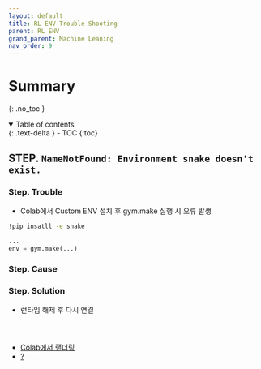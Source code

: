 ```yaml
---
layout: default
title: RL ENV Trouble Shooting
parent: RL ENV
grand_parent: Machine Leaning
nav_order: 9
---
```


# Summary
{: .no_toc }
<details open markdown="block">
  <summary>
    Table of contents
  </summary>
  {: .text-delta }
- TOC
{:toc}
</details>

<!------------------------------------ STEP ------------------------------------>

## STEP. `NameNotFound: Environment snake doesn't exist.`

### Step. Trouble

* Colab에서 Custom ENV 설치 후 gym.make 실행 시 오류 발생

```bash
!pip insatll -e snake
```

```python
...
env = gym.make(...)
```

### Step. Cause

### Step. Solution

* 런타임 해제 후 다시 연결

<br>

###

* [Colab에서 랜더링](https://medium.com/analytics-vidhya/rendering-openai-gym-environments-in-google-colab-9df4e7d6f99f) 
* [?](https://somjang.tistory.com/entry/Google-Colab%EC%97%90%EC%84%9C-OpenAI-gym-render-%EC%82%AC%EC%9A%A9%ED%95%98%EB%8A%94-%EB%B0%A9%EB%B2%95)
